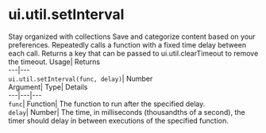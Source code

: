  
#  ui.util.setInterval 
Stay organized with collections  Save and categorize content based on your preferences. 
Repeatedly calls a function with a fixed time delay between each call. 
Returns a key that can be passed to ui.util.clearTimeout to remove the timeout.
Usage| Returns  
---|---  
`ui.util.setInterval(func, delay)`| Number  
Argument| Type| Details  
---|---|---  
`func`| Function| The function to run after the specified delay.  
`delay`| Number| The time, in milliseconds (thousandths of a second), the timer should delay in between executions of the specified function.  
